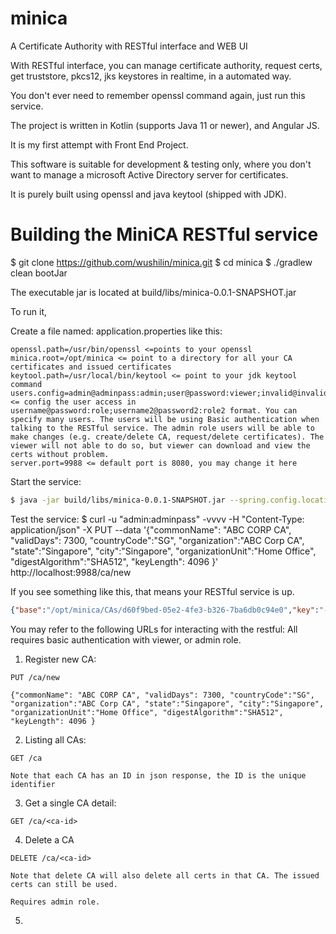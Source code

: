 # minica
A Certificate Authority with RESTful interface and WEB UI

With RESTful interface, you can manage certificate authority, request certs, get truststore, pkcs12, jks keystores in realtime, in a automated way.

You don't ever need to remember openssl command again, just run this service.

The project is written in Kotlin (supports Java 11 or newer), and Angular JS.

It is my first attempt with Front End Project.

This software is suitable for development & testing only, where you don't want to manage a microsoft Active Directory server for certificates.

It is purely built using openssl and java keytool (shipped with JDK).

# Building the MiniCA RESTful service

$ git clone https://github.com/wushilin/minica.git
$ cd minica
$ ./gradlew clean bootJar

The executable jar is located at build/libs/minica-0.0.1-SNAPSHOT.jar

To run it, 

Create a file named: application.properties like this:
```
openssl.path=/usr/bin/openssl <=points to your openssl
minica.root=/opt/minica <= point to a directory for all your CA certificates and issued certificates
keytool.path=/usr/local/bin/keytool <= point to your jdk keytool command
users.config=admin@adminpass:admin;user@password:viewer;invalid@invalid:invalid <= config the user access in username@password:role;username2@password2:role2 format. You can specify many users. The users will be using Basic authentication when talking to the RESTful service. The admin role users will be able to make changes (e.g. create/delete CA, request/delete certificates). The viewer will not able to do so, but viewer can download and view the certs without problem.
server.port=9988 <= default port is 8080, you may change it here
```

Start the service:
```sh
$ java -jar build/libs/minica-0.0.1-SNAPSHOT.jar --spring.config.location=./application.properties
```

Test the service:
$ curl -u "admin:adminpass" -vvvv -H "Content-Type: application/json"  -X PUT --data '{"commonName": "ABC CORP CA", "validDays": 7300, "countryCode":"SG", "organization":"ABC Corp CA", "state":"Singapore", "city":"Singapore", "organizationUnit":"Home Office", "digestAlgorithm":"SHA512", "keyLength": 4096 }' http://localhost:9988/ca/new

If you see something like this, that means your RESTful service is up.
```json
{"base":"/opt/minica/CAs/d60f9bed-05e2-4fe3-b326-7ba6db0c94e0","key":"-----BEGIN RSA PRIVATE KEY-----\n....\n-----END RSA PRIVATE KEY-----\n","id":"d60f9bed-05e2-4fe3-b326-7ba6db0c94e0","state":"Singapore","cert":"-----BEGIN CERTIFICATE-----\n...\n-----END CERTIFICATE-----\n","city":"Singapore","keyFile":"/opt/minica/CAs/d60f9bed-05e2-4fe3-b326-7ba6db0c94e0/ca-key.pem","subject":"/C=SG/ST=Singapore/L=Singapore/O=ABC Corp CA/OU=Home Office/CN=ABC CORP CA","certFile":"/opt/minica/CAs/d60f9bed-05e2-4fe3-b326-7ba6db0c94e0/ca-cert.pem","commonName":"ABC CORP CA","countryCode":"SG","organization":"ABC Corp CA","validDays":7300,"organizationUnit":"Home Office","digestAlgorithm":"SHA512","keyLength":4096,"issueTime":1642263016206,"certCount":0}
```

You may refer to the following URLs for interacting with the restful:
All requires basic authentication with viewer, or admin role.
1. Register new CA: 
```
PUT /ca/new

{"commonName": "ABC CORP CA", "validDays": 7300, "countryCode":"SG", "organization":"ABC Corp CA", "state":"Singapore", "city":"Singapore", "organizationUnit":"Home Office", "digestAlgorithm":"SHA512", "keyLength": 4096 }
```

2. Listing all CAs:
```
GET /ca

Note that each CA has an ID in json response, the ID is the unique identifier
```
3. Get a single CA detail:
```
GET /ca/<ca-id>
```

4. Delete a CA
```
DELETE /ca/<ca-id>

Note that delete CA will also delete all certs in that CA. The issued certs can still be used. 

Requires admin role.
```

5. 
